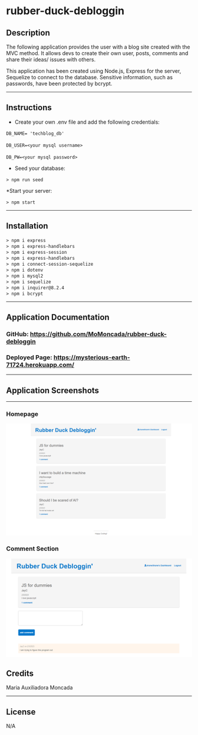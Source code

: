 # rubber-duck-debloggin

## Description
The following application provides the user with a blog site created with the MVC method.  It allows devs to create their own user, posts, comments and share their ideas/ issues with others.

This application has been created using Node.js, Express for the server, Sequelize to connect to the database. Sensitive information, such as passwords, have been protected by bcrypt.


-------------------

## Instructions

* Create your own .env file and add the following credentials:
```
DB_NAME= 'techblog_db'

DB_USER=<your mysql username>

DB_PW=<your mysql password>
```

* Seed your database:
```
> npm run seed
```
*Start your server:
```
> npm start
```




---------------------


## Installation
```
> npm i express
> npm i express-handlebars
> npm i express-session
> npm i express-handlebars
> npm i connect-session-sequelize 
> npm i dotenv
> npm i mysql2
> npm i sequelize
> npm i inquirer@8.2.4
> npm i bcrypt
```


------

## Application Documentation

### GitHub: https://github.com/MoMoncada/rubber-duck-debloggin

### Deployed Page: https://mysterious-earth-71724.herokuapp.com/
---------------------




## Application Screenshots
---------------------

### Homepage

![homepage](./assets/homepage.png)

### Comment Section

![comment section](./assets/example.png)







## Credits
Maria Auxiliadora Moncada 


------------

## License
N/A
